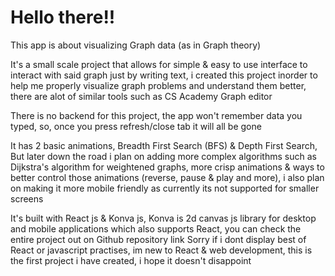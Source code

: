 # Hello there!!
This app is about visualizing Graph data (as in Graph theory)


It's a small scale project that allows for simple & easy to use interface to interact with said graph just by writing text, i created this project inorder to help me properly visualize graph problems and understand them better, there are alot of similar tools such as CS Academy Graph editor


There is no backend for this project, the app won't remember data you typed, so, once you press refresh/close tab it will all be gone


It has 2 basic animations, Breadth First Search (BFS) & Depth First Search, But later down the road i plan on adding more complex algorithms such as Dijkstra's algorithm for weightened graphs, more crisp animations & ways to better control those animations (reverse, pause & play and more), i also plan on making it more mobile friendly as currently its not supported for smaller screens


It's built with React js & Konva js, Konva is 2d canvas js library for desktop and mobile applications which also supports React, you can check the entire project out on Github repository link
Sorry if i dont display best of React or javascript practises, im new to React & web development, this is the first project i have created, i hope it doesn't disappoint
